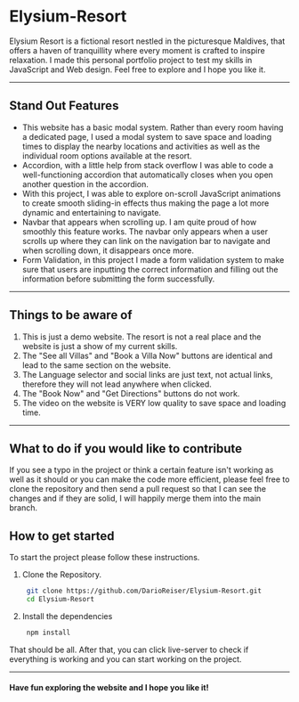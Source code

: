 # Elysium-Resort
Elysium Resort is a fictional resort nestled in the picturesque Maldives, that offers a haven of tranquillity where every moment is crafted to inspire relaxation. I made this personal portfolio project to test my skills in JavaScript and Web design. Feel free to explore and I hope you like it.

---

## Stand Out Features
+ This website has a basic modal system. Rather than every room having a dedicated page, I used a modal system to save space and loading times to display the nearby locations and activities as well as the individual room options available at the resort.
+ Accordion, with a little help from stack overflow I was able to code a well-functioning accordion that automatically closes when you open another question in the accordion.
+ With this project, I was able to explore on-scroll JavaScript animations to create smooth sliding-in effects thus making the page a lot more dynamic and entertaining to navigate.
+ Navbar that appears when scrolling up. I am quite proud of how smoothly this feature works. The navbar only appears when a user scrolls up where they can link on the navigation bar to navigate and when scrolling down, it disappears once more.
+ Form Validation, in this project I made a form validation system to make sure that users are inputting the correct information and filling out the information before submitting the form successfully.

---

## Things to be aware of
1. This is just a demo website. The resort is not a real place and the website is just a show of my current skills.
2. The "See all Villas" and "Book a Villa Now" buttons are identical and lead to the same section on the website.
3. The Language selector and social links are just text, not actual links, therefore they will not lead anywhere when clicked.
4. The "Book Now" and "Get Directions" buttons do not work.
5. The video on the website is VERY low quality to save space and loading time.

---

## What to do if you would like to contribute
If you see a typo in the project or think a certain feature isn't working as well as it should or you can make the code more efficient, please feel free to clone the repository and then send a pull request so that I can see the changes and if they are solid, I will happily merge them into the main branch.

## How to get started
To start the project please follow these instructions.

1. Clone the Repository.
   ```sh
    git clone https://github.com/DarioReiser/Elysium-Resort.git
    cd Elysium-Resort
    ```
2. Install the dependencies
   ```sh
    npm install
    ```

That should be all. After that, you can click live-server to check if everything is working and you can start working on the project.

---

#### Have fun exploring the website and I hope you like it!
